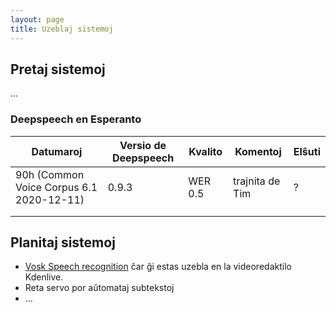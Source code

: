 ```yaml
---
layout: page
title: Uzeblaj sistemoj
---
```


## Pretaj sistemoj
...

### Deepspeech en Esperanto

|  Datumaroj |  Versio de Deepspeech |  Kvalito |  Komentoj | Elŝuti  |
|---|---|---|---|---|
|  90h (Common Voice Corpus 6.1 2020-12-11) | 0.9.3  | WER 0.5  | trajnita de Tim  | ?  |
|   |   |   |   |   |
|   |   |   |   |   |

## Planitaj sistemoj
- [Vosk Speech recognition](https://alphacephei.com/vosk/) ĉar ĝi estas uzebla en la videoredaktilo Kdenlive. 
- Reta servo por aŭtomataj subtekstoj
- ...
